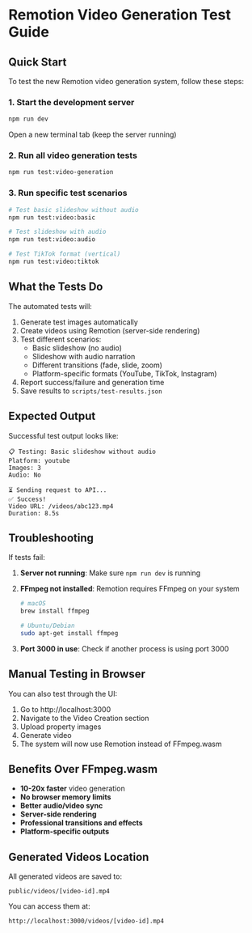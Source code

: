 # Remotion Video Generation Test Guide

## Quick Start

To test the new Remotion video generation system, follow these steps:

### 1. Start the development server

```bash
npm run dev
```

Open a new terminal tab (keep the server running)

### 2. Run all video generation tests

```bash
npm run test:video-generation
```

### 3. Run specific test scenarios

```bash
# Test basic slideshow without audio
npm run test:video:basic

# Test slideshow with audio
npm run test:video:audio

# Test TikTok format (vertical)
npm run test:video:tiktok
```

## What the Tests Do

The automated tests will:

1. Generate test images automatically
2. Create videos using Remotion (server-side rendering)
3. Test different scenarios:
   - Basic slideshow (no audio)
   - Slideshow with audio narration
   - Different transitions (fade, slide, zoom)
   - Platform-specific formats (YouTube, TikTok, Instagram)
4. Report success/failure and generation time
5. Save results to `scripts/test-results.json`

## Expected Output

Successful test output looks like:

```
📋 Testing: Basic slideshow without audio
Platform: youtube
Images: 3
Audio: No

⏳ Sending request to API...
✅ Success!
Video URL: /videos/abc123.mp4
Duration: 8.5s
```

## Troubleshooting

If tests fail:

1. **Server not running**: Make sure `npm run dev` is running
2. **FFmpeg not installed**: Remotion requires FFmpeg on your system

   ```bash
   # macOS
   brew install ffmpeg

   # Ubuntu/Debian
   sudo apt-get install ffmpeg
   ```

3. **Port 3000 in use**: Check if another process is using port 3000

## Manual Testing in Browser

You can also test through the UI:

1. Go to http://localhost:3000
2. Navigate to the Video Creation section
3. Upload property images
4. Generate video
5. The system will now use Remotion instead of FFmpeg.wasm

## Benefits Over FFmpeg.wasm

- **10-20x faster** video generation
- **No browser memory limits**
- **Better audio/video sync**
- **Server-side rendering**
- **Professional transitions and effects**
- **Platform-specific outputs**

## Generated Videos Location

All generated videos are saved to:

```
public/videos/[video-id].mp4
```

You can access them at:

```
http://localhost:3000/videos/[video-id].mp4
```
